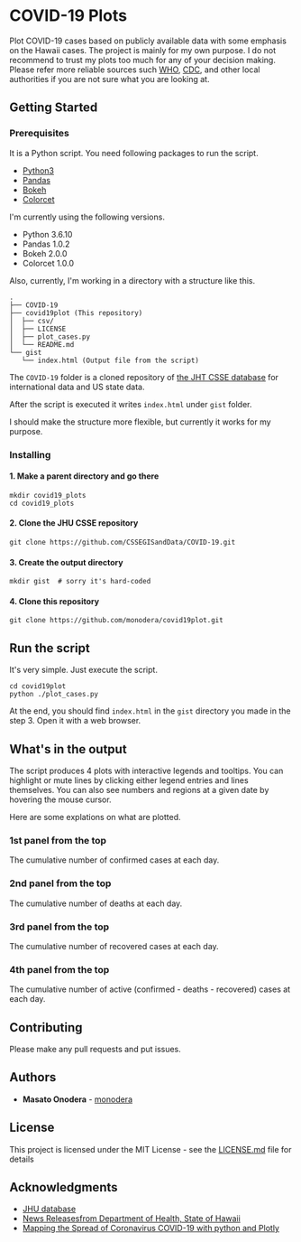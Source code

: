 # COVID-19 Plots

Plot COVID-19 cases based on publicly available data with some emphasis on the Hawaii cases.
The project is mainly for my own purpose.  I do not recommend to trust my plots too much for any of your decision making.
Please refer more reliable sources such [WHO](https://www.who.int), [CDC](https://www.cdc.gov/), and other local authorities if you are not sure what you are looking at.

## Getting Started

### Prerequisites

It is a Python script. You need following packages to run the script.

- [Python3](https://www.python.org/)
- [Pandas](https://pandas.pydata.org/)
- [Bokeh](https://docs.bokeh.org/en/latest/)
- [Colorcet](https://colorcet.holoviz.org/)

I'm currently using the following versions.

- Python 3.6.10
- Pandas 1.0.2
- Bokeh 2.0.0
- Colorcet 1.0.0

Also, currently,  I'm working in a directory with a structure like this.

```
.
├── COVID-19
├── covid19plot (This repository)
│  ├── csv/
│  ├── LICENSE
│  ├── plot_cases.py
│  └── README.md
└── gist
   └── index.html (Output file from the script)

```
The `COVID-19` folder is a cloned repository of [the JHT CSSE database](https://github.com/CSSEGISandData/COVID-19) for international data and US state data.

After the script is executed it writes `index.html` under `gist` folder.

I should make the structure more flexible, but currently it works for my purpose.


### Installing

#### 1. Make a parent directory and go there

```
mkdir covid19_plots
cd covid19_plots
```

#### 2. Clone the JHU CSSE repository

```
git clone https://github.com/CSSEGISandData/COVID-19.git
```

#### 3. Create the output directory

```
mkdir gist  # sorry it's hard-coded
```

#### 4. Clone this repository

```
git clone https://github.com/monodera/covid19plot.git
```


## Run the script

It's very simple.  Just execute the script.

```
cd covid19plot
python ./plot_cases.py
```

At the end, you should find `index.html` in the `gist` directory you made in the step 3. Open it with a web browser.


## What's in the output

The script produces 4 plots with interactive legends and tooltips.  You can highlight or mute lines by clicking either legend entries and lines themselves.  You can also see numbers and regions at a given date by hovering the mouse cursor.

Here are some explations on what are plotted.

### 1st panel from the top

The cumulative number of confirmed cases at each day.


### 2nd panel from the top

The cumulative number of deaths at each day.


### 3rd panel from the top

The cumulative number of recovered cases at each day.


### 4th panel from the top

The cumulative number of active (confirmed - deaths - recovered) cases at each day.



## Contributing

Please make any pull requests and put issues.


## Authors

* **Masato Onodera** - [monodera](https://github.com/monodera)


## License

This project is licensed under the MIT License - see the [LICENSE.md](LICENSE.md) file for details

## Acknowledgments

- [JHU database](https://github.com/CSSEGISandData/COVID-19)
- [News Releasesfrom Department of Health, State of Hawaii](https://health.hawaii.gov/news/category/corona-virus/)
- [Mapping the Spread of Coronavirus COVID-19 with python and Plotly](https://medium.com/analytics-vidhya/mapping-the-spread-of-coronavirus-covid-19-d7830c4282e)

